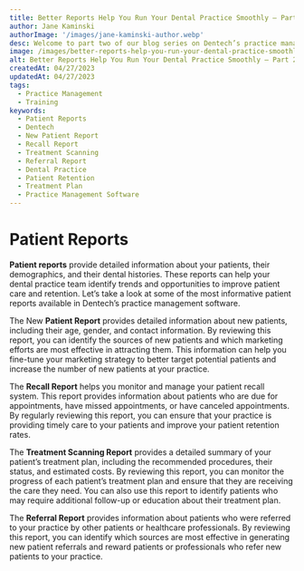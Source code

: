 ```yaml
---
title: Better Reports Help You Run Your Dental Practice Smoothly – Part 2
author: Jane Kaminski
authorImage: '/images/jane-kaminski-author.webp'
desc: Welcome to part two of our blog series on Dentech’s practice management software reports. After exploring financial reports in part one, we’re now diving into patient reports. These reports offer valuable insights into patient demographics, dental histories, and more, helping you enhance patient care and retention. Let’s explore the key patient reports in Dentech’s software.
image: /images/better-reports-help-you-run-your-dental-practice-smoothly-part-2.webp
alt: Better Reports Help You Run Your Dental Practice Smoothly – Part 2
createdAt: 04/27/2023
updatedAt: 04/27/2023
tags:
  - Practice Management 
  - Training
keywords:
  - Patient Reports
  - Dentech
  - New Patient Report
  - Recall Report
  - Treatment Scanning
  - Referral Report
  - Dental Practice
  - Patient Retention
  - Treatment Plan
  - Practice Management Software
---
```


# Patient Reports

**Patient reports** provide detailed information about your patients, their demographics, and their dental histories. These reports can help your dental practice team identify trends and opportunities to improve patient care and retention. Let’s take a look at some of the most informative patient reports available in Dentech’s practice management software.

The New **Patient Report** provides detailed information about new patients, including their age, gender, and contact information. By reviewing this report, you can identify the sources of new patients and which marketing efforts are most effective in attracting them. This information can help you fine-tune your marketing strategy to better target potential patients and increase the number of new patients at your practice.

The **Recall Report** helps you monitor and manage your patient recall system. This report provides information about patients who are due for appointments, have missed appointments, or have canceled appointments. By regularly reviewing this report, you can ensure that your practice is providing timely care to your patients and improve your patient retention rates.

The **Treatment Scanning Report** provides a detailed summary of your patient’s treatment plan, including the recommended procedures, their status, and estimated costs. By reviewing this report, you can monitor the progress of each patient’s treatment plan and ensure that they are receiving the care they need. You can also use this report to identify patients who may require additional follow-up or education about their treatment plan.

The **Referral Report** provides information about patients who were referred to your practice by other patients or healthcare professionals. By reviewing this report, you can identify which sources are most effective in generating new patient referrals and reward patients or professionals who refer new patients to your practice.




